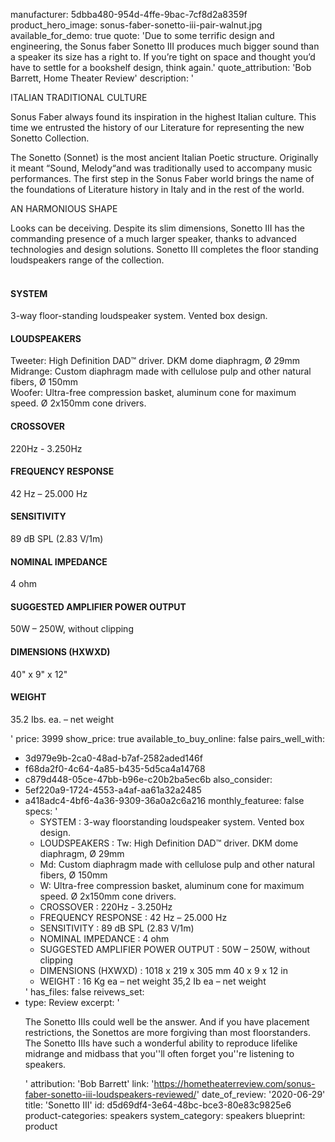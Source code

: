 manufacturer: 5dbba480-954d-4ffe-9bac-7cf8d2a8359f
product_hero_image: sonus-faber-sonetto-iii-pair-walnut.jpg
available_for_demo: true
quote: 'Due to some terrific design and engineering, the Sonus faber Sonetto III produces much bigger sound than a speaker its size has a right to. If you’re tight on space and thought you’d have to settle for a bookshelf design, think again.'
quote_attribution: 'Bob Barrett, Home Theater Review'
description: '<p>ITALIAN TRADITIONAL CULTURE</p><p>Sonus Faber always found its inspiration in the highest Italian culture. This time we entrusted the history of our Literature for representing the new Sonetto Collection.</p><p>The Sonetto (Sonnet) is the most ancient Italian Poetic structure. Originally it meant “Sound, Melody“and was traditionally used to accompany music performances. The first step in the Sonus Faber world brings the name of the foundations of Literature history in Italy and in the rest of the world.</p><p>AN HARMONIOUS SHAPE</p><p>Looks can be deceiving. Despite its slim dimensions, Sonetto III has the commanding presence of a much larger speaker, thanks to advanced technologies and design solutions. Sonetto III completes the floor standing loudspeakers range of the collection.</p><h4><br>SYSTEM</h4><p>3-way floor-standing loudspeaker system. Vented box design.</p><h4>LOUDSPEAKERS</h4><p>Tweeter: High Definition DAD™ driver. DKM dome diaphragm, Ø 29mm<br>Midrange: Custom diaphragm made with cellulose pulp and other natural fibers, Ø 150mm<br>Woofer: Ultra-free compression basket, aluminum cone for maximum speed. Ø 2x150mm cone drivers.</p><h4>CROSSOVER</h4><p>220Hz - 3.250Hz</p><h4>FREQUENCY RESPONSE</h4><p>42 Hz – 25.000 Hz</p><h4>SENSITIVITY</h4><p>89 dB SPL (2.83 V/1m)</p><h4>NOMINAL IMPEDANCE</h4><p>4 ohm</p><h4>SUGGESTED AMPLIFIER POWER OUTPUT</h4><p>50W – 250W, without clipping</p><h4>DIMENSIONS (HXWXD)</h4><p>40" x 9" x 12"</p><h4>WEIGHT</h4><p>35.2 Ibs. ea. – net weight</p>'
price: 3999
show_price: true
available_to_buy_online: false
pairs_well_with:
  - 3d979e9b-2ca0-48ad-b7af-2582aded146f
  - f68da2f0-4c64-4a85-b435-5d5ca4a14768
  - c879d448-05ce-47bb-b96e-c20b2ba5ec6b
also_consider:
  - 5ef220a9-1724-4553-a4af-aa61a32a2485
  - a418adc4-4bf6-4a36-9309-36a0a2c6a216
monthly_featuree: false
specs: '<ul><li>SYSTEM : 3-way floorstanding loudspeaker system. Vented box design.<br></li><li>LOUDSPEAKERS : Tw: High Definition DAD™ driver. DKM dome diaphragm, Ø 29mm<br></li><li>Md: Custom diaphragm made with cellulose pulp and other natural fibers, Ø 150mm<br></li><li>W: Ultra-free compression basket, aluminum cone for maximum speed. Ø 2x150mm cone drivers.<br></li><li>CROSSOVER : 220Hz - 3.250Hz<br></li><li>FREQUENCY RESPONSE : 42 Hz – 25.000 Hz<br></li><li>SENSITIVITY : 89 dB SPL (2.83 V/1m)<br></li><li>NOMINAL IMPEDANCE : 4 ohm<br></li><li>SUGGESTED AMPLIFIER POWER OUTPUT : 50W – 250W, without clipping<br></li><li>DIMENSIONS (HXWXD) : 1018 x 219 x 305 mm 40 x 9 x 12 in<br></li><li>WEIGHT : 16 Kg ea – net weight 35,2 Ib ea – net weight<br></li></ul>'
has_files: false
reivews_set:
  -
    type: Review
    excerpt: '<p>The Sonetto IIIs could well be the answer. And if you have placement restrictions, the Sonettos are more forgiving than most floorstanders. The Sonetto IIIs have such a wonderful ability to reproduce lifelike midrange and midbass that you''ll often forget you''re listening to speakers.</p>'
    attribution: 'Bob Barrett'
    link: 'https://hometheaterreview.com/sonus-faber-sonetto-iii-loudspeakers-reviewed/'
    date_of_review: '2020-06-29'
title: 'Sonetto III'
id: d5d69df4-3e64-48bc-bce3-80e83c9825e6
product-categories: speakers
system_category: speakers
blueprint: product
